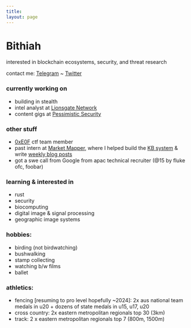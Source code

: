 ```yaml
---
title:
layout: page
---
```


<h1>Bithiah</h1>

interested in blockchain ecosystems, security, and threat research

contact me: [Telegram](https://t.me/bkdoubleohseven) ~ [Twitter](https://twitter.com/bkdoubleohseven)

<h3>currently working on</h3>

- building in stealth
- intel analyst at [Lionsgate Network](https://www.linkedin.com/company/lionsgate-network/)
- content gigs at [Pessimistic Security](https://pessimistic.io/)

<h3>other stuff</h3>

- [0xE0F](https://ctftime.org/team/271774) ctf team member
- past intern at [Market Mapper](https://marketmapper.io/), where I helped build the [KB system](https://marketmapper.io/documentation) & write [weekly blog posts](https://marketmapper.io/blog)
- got a swe call from Google from apac technical recruiter (@15 by fluke ofc, foobar)
  

<h3>learning & interested in</h3>

- rust
- security
- biocomputing
- digital image & signal processing
- geographic image systems

<h3>hobbies:</h3>

- birding (not birdwatching)
- bushwalking
- stamp collecting
- watching b/w films
- ballet

<h3>athletics:</h3>

- fencing [resuming to pro level hopefully ~2024]: 2x aus national team medals in u20 + dozens of state medals in u15, u17, u20
- cross country: 2x eastern metropolitan regionals top 30 (3km)
- track: 2 x eastern metropolitan regionals top 7 (800m, 1500m)
